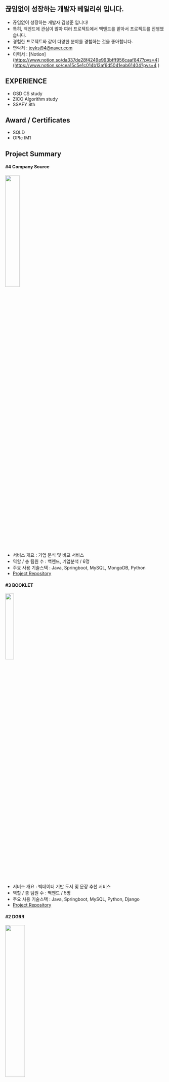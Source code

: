 ## 끊임없이 성장하는 개발자 베일리쉬 입니다.
- 끊임없이 성장하는 개발자 김성준 입니다!
- 특히, 백엔드에 관심이 많아 여러 프로젝트에서 백엔드를 맡아서 프로젝트를 진행했습니다.
- 경험한 프로젝트와 같이 다양한 분야를 경험하는 것을 좋아합니다.
- 연락처 : joyksj94@naver.com
- 이력서 : [Notion](https://www.notion.so/da337de28f4249e993bfff956caaf847?pvs=4](https://www.notion.so/cea15c5e1c014b13af6d5041eab61404?pvs=4 )

## EXPERIENCE
- GSD CS study
- ZICO Algorithm study
- SSAFY 8th

## Award / Certificates
- SQLD
- OPIc IM1

## Project Summary
#### #4 Company Source
<img src="https://github.com/Vailish/Vailish/assets/109258380/d88708a1-90f2-425a-b02a-811b9b23bb90" width="30%" height="30%">

- 서비스 개요 : 기업 분석 및 비교 서비스
- 역할 / 총 팀원 수 : 백엔드, 기업분석 / 6명
- 주요 사용 기술스택 : Java, Springboot, MySQL, MongoDB, Python
- [Project Repository](https://github.com/Vailish/COMPANY-SOURCE)

#### #3 BOOKLET
<img src="https://github.com/Vailish/Vailish/assets/109258380/363ee168-a46e-4fb7-9bb7-109ad3c8c5de" width="23%" height="23%">

- 서비스 개요 : 빅데이터 기반 도서 및 문장 추천 서비스
- 역할 / 총 팀원 수 : 백엔드 / 5명
- 주요 사용 기술스택 : Java, Springboot, MySQL, Python, Django
- [Project Repository](https://github.com/Vailish/BOOKLET)

#### #2 DGRR
<img src="https://github.com/Vailish/Vailish/assets/109258380/ddee42e3-c1ba-4079-878a-167be92a4b61" width="35%" height="35%">

- 서비스 개요 : 실시간 볼링 매칭 및 전적 관리 서비스
- 역할 / 총 팀원 수 : 백엔드, 팀장 / 5명
- 주요 사용 기술스택 : Java, Springboot, MySQL
- [Project Repository](https://github.com/Vailish/DGRR)

#### #1 PDD
<img src="https://github.com/Vailish/Vailish/assets/109258380/10533b61-5238-4e07-aa30-f5e8afc89d8b" width="35%" height="35%">

- 서비스 개요 : 평점 기반 영화 추천 커뮤니티 서비스
- 역할 / 총 팀원 수 : 백엔드, 팀장 / 2명
- 주요 사용 기술스택 : Python, Django, Sqlite3
- [Project Repository](https://github.com/Vailish/PDD)

## Main Tech Stacks
#### Language
<img src="https://img.shields.io/badge/java-FFB71B?style=for-the-badge&logo=openjdk&logoColor=black">
<img src="https://img.shields.io/badge/python-3776AB?style=for-the-badge&logo=python&logoColor=white">

#### Framework
<img src="https://img.shields.io/badge/springboot-6DB33F?style=for-the-badge&logo=springboot&logoColor=white">
<img src="https://img.shields.io/badge/django-092E20?style=for-the-badge&logo=django&logoColor=white">

#### Datebase
<img src="https://img.shields.io/badge/mysql-4479A1?style=for-the-badge&logo=mysql&logoColor=white">
<img src="https://img.shields.io/badge/mongodb-47A248?style=for-the-badge&logo=mongodb&logoColor=white">
<img src="https://img.shields.io/badge/redis-DC382D?style=for-the-badge&logo=redis&logoColor=white">

#### Deploy

<img src="https://img.shields.io/badge/amazonec2-FF9900?style=for-the-badge&logo=amazonec2&logoColor=white">

#### IDE
<img src="https://img.shields.io/badge/Intellij-000000?style=for-the-badge&logo=intellijidea&logoColor=white">
<img src="https://img.shields.io/badge/Spring Tool Suite-6DB33F?style=for-the-badge&logo=&logoColor=white">
<img src="https://img.shields.io/badge/VScode-007ACC?style=for-the-badge&logo=visualstudiocode&logoColor=white">

#### Collaboration tools
<img src="https://img.shields.io/badge/github-181717?style=for-the-badge&logo=github&logoColor=white">
<img src="https://img.shields.io/badge/GitLab-FC6D26?style=for-the-badge&logo=GitLab&logoColor=white">
<img src="https://img.shields.io/badge/git-F05032?style=for-the-badge&logo=git&logoColor=white">

<img src="https://img.shields.io/badge/jirasoftware-0052CC?style=for-the-badge&logo=jirasoftware&logoColor=white">
<img src="https://img.shields.io/badge/MatterMost-0058CC?style=for-the-badge&logo=mattermost&logoColor=white">
<img src="https://img.shields.io/badge/notion-000000?style=for-the-badge&logo=notion&logoColor=white">

## Other information

![Vailish's GitHub stats](https://github-readme-stats.vercel.app/api?username=Vailish&show_icons=true&theme=highcontrast)

[![Solved.ac Profile](http://mazassumnida.wtf/api/generate_badge?boj=Vailish)](https://solved.ac/Vailish)

![Top Langs](https://github-readme-stats.vercel.app/api/top-langs/?username=Vailish&layout=compact&theme=tokyonight)


<!--
**Vailish/Vailish** is a ✨ _special_ ✨ repository because its `README.md` (this file) appears on your GitHub profile.

Here are some ideas to get you started:

- 🔭 I’m currently working on ...
- 🌱 I’m currently learning ...
- 👯 I’m looking to collaborate on ...
- 🤔 I’m looking for help with ...
- 💬 Ask me about ...
- 📫 How to reach me: ...
- 😄 Pronouns: ...
- ⚡ Fun fact: ...
-->
